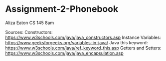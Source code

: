 # Assignment-2-Phonebook
Aliza Eaton
CS 145 8am

Sources:
Constructors: https://www.w3schools.com/java/java_constructors.asp
Instance Variables: https://www.geeksforgeeks.org/variables-in-java/
Java this keyword: https://www.w3schools.com/java/ref_keyword_this.asp
Getters and Setters: https://www.w3schools.com/java/java_encapsulation.asp 
